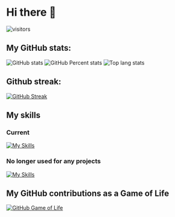 # Hi there 👋

![visitors](https://visitor-badge.laobi.icu/badge?page_id=JerzyKruszewski.JerzyKruszewski)

## My GitHub stats:
![GitHub stats](https://github-readme-stats.vercel.app/api?username=JerzyKruszewski&theme=merko&show_icons=true&rank_icon=default&include_all_commits=true&number_format=long)
![GitHub Percent stats](https://github-readme-stats.vercel.app/api?username=JerzyKruszewski&theme=merko&include_all_commits=true&hide=stars,commits,prs,issues,contribs&rank_icon=percentile&hide_title=true)
![Top lang stats](https://github-readme-stats.vercel.app/api/top-langs/?username=JerzyKruszewski&theme=merko&layout=compact)

## Github streak:
[![GitHub Streak](https://streak-stats.demolab.com?user=JerzyKruszewski&theme=merko)](https://git.io/streak-stats)

## My skills
### Current
[![My Skills](https://skillicons.dev/icons?i=cs,dotnet,cpp,js,react,css,bootstrap,html,wasm,docker,visualstudio,vscode,git,github)](https://skillicons.dev)
### No longer used for any projects
[![My Skills](https://skillicons.dev/icons?i=java,py,ts,angular,postgres,bitbucket)](https://skillicons.dev)

## My GitHub contributions as a Game of Life

[![GitHub Game of Life](https://github4life.herokuapp.com/JerzyKruszewski.gif?z=6)](https://github4life.herokuapp.com/JerzyKruszewski)

<!--
**JerzyKruszewski/JerzyKruszewski** is a ✨ _special_ ✨ repository because its `README.md` (this file) appears on your GitHub profile.

Here are some ideas to get you started:

- 🔭 I’m currently working on ...
- 🌱 I’m currently learning ...
- 👯 I’m looking to collaborate on ...
- 🤔 I’m looking for help with ...
- 💬 Ask me about ...
- 📫 How to reach me: ...
- 😄 Pronouns: ...
- ⚡ Fun fact: ...
-->
